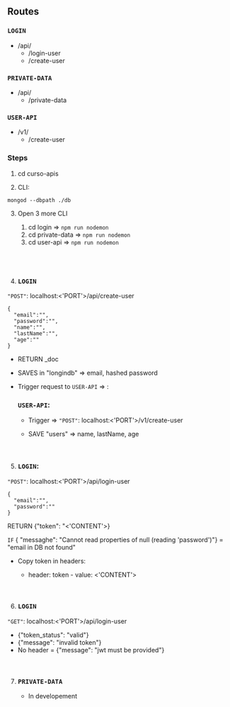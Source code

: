 ## Routes


### ``LOGIN``

*   /api/
    *   /login-user
    *   /create-user

### ``PRIVATE-DATA``

*   /api/
    *   /private-data


### ``USER-API``

*   /v1/
    *   /create-user

### Steps

1) cd curso-apis

2) CLI:
````
mongod --dbpath ./db
````

3) Open 3 more CLI

    1)  cd login => ``npm run nodemon``
    2)  cd private-data => ``npm run nodemon``
    3)  cd user-api => ``npm run nodemon``
<br>
<br>

4) ### ``LOGIN``

 ``"POST"``: localhost:<'PORT'>/api/create-user

````
{
  "email":"",
  "password":"",
  "name":"",
  "lastName":"",
  "age":""
}
````
* RETURN _doc
* SAVES in "longindb" => email, hashed password

* Trigger request to ``USER-API`` => :


  ### ``USER-API``:

  * Trigger => ``"POST"``: localhost:<'PORT'>/v1/create-user

  * SAVE "users" =>  name, lastName, age

<br>


5) ### ``LOGIN``:

``"POST"``: localhost:<'PORT'>/api/login-user


````
{
  "email":"",
  "password":""
}
````

RETURN {"token": "<'CONTENT'>}


``IF`` { "messaghe": "Cannot read properties of null (reading 'password')"} = "email in DB not found"

* Copy token in headers:

  * header: token - value: <'CONTENT'>

<br>


6)   ### ``LOGIN``

 ``"GET"``: localhost:<'PORT'>/api/login-user

  * {"token_status": "valid"}
  * {"message": "invalid token"}
  * No header = {"message": "jwt must be provided"}

<br>

7)  ### ``PRIVATE-DATA``
    * In developement